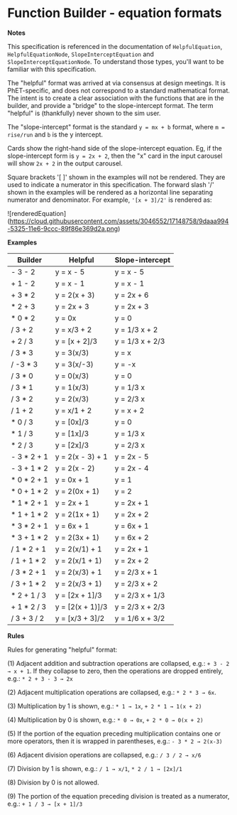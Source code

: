 Function Builder - equation formats
=============

**Notes**

This specification is referenced in the documentation of `HelpfulEquation`, `HelpfulEquationNode`,
`SlopeInterceptEquation` and `SlopeInterceptEquationNode`. To understand those types, you'll want to be familiar
with this specification.

The "helpful" format was arrived at via consensus at design meetings. It is PhET-specific, and does not correspond
to a standard mathematical format. The intent is to create a clear association with the functions that are in the
builder, and provide a "bridge" to the slope-intercept format.  The term "helpful" is (thankfully) never shown
to the sim user.

The "slope-intercept" format is the standard `y = mx + b` format, where `m = rise/run` and `b` is the y intercept.

Cards show the right-hand side of the slope-intercept equation. Eg, if the slope-intercept form is `y = 2x + 2`,
then the "x" card in the input carousel will show `2x + 2` in the output carousel.

Square brackets '[ ]' shown in the examples will not be rendered. They are used to indicate a numerator in
this specification. The forward slash '/' shown in the examples will be rendered as a horizontal line separating numerator and denominator. For example, `'[x + 3]/2'` is rendered as:

![renderedEquation]
(https://cloud.githubusercontent.com/assets/3046552/17148758/9daaa994-5325-11e6-9ccc-89f86e369d2a.png)

**Examples**

| Builder | Helpful | Slope-intercept |
| ------------- | ------------- | ------------- |
| - 3 - 2	| y = x - 5 | y = x - 5 |
| + 1 - 2	| y = x - 1	| y = x - 1 |
| + 3 * 2	| y = 2(x + 3) | y = 2x + 6 |
| * 2 + 3	| y = 2x + 3|  y = 2x + 3 |
| * 0 * 2	| y = 0x |  y = 0 |
| / 3 + 2 | y = x/3 + 2| y = 1/3 x + 2 |
| + 2 / 3 | y = [x + 2]/3 | y = 1/3 x + 2/3 |
| / 3 * 3 | y = 3(x/3) | y = x |
| / -3 * 3 | y = 3(x/-3) | y = -x |
| / 3 * 0 | y = 0(x/3) | y = 0 |
| / 3 * 1 | y = 1(x/3) | y = 1/3 x |
| / 3 * 2 | y = 2(x/3) | y = 2/3 x |
| / 1 + 2 | y = x/1 + 2 | y = x + 2 |
| * 0 / 3 | y = [0x]/3 | y = 0 |
| * 1 / 3 | y = [1x]/3 | y = 1/3 x |
| * 2 / 3 | y = [2x]/3 | y = 2/3 x |
| - 3 * 2 + 1 | y = 2(x - 3) + 1 | y = 2x - 5 |
| - 3 + 1 * 2 | y = 2(x - 2) | y = 2x - 4 |
| * 0 * 2 + 1 | y = 0x + 1 | y = 1 |
| * 0 + 1 * 2 | y = 2(0x + 1) | y = 2 |
| * 1 * 2 + 1 | y = 2x + 1 | y = 2x + 1 |
| * 1 + 1 * 2 | y = 2(1x + 1) | y = 2x + 2 |
| * 3 * 2 + 1 | y = 6x + 1 | y = 6x + 1 |
| * 3 + 1 * 2 | y = 2(3x + 1) | y = 6x + 2 |
| / 1 * 2 + 1 |  y = 2(x/1) + 1 | y = 2x + 1 |
| / 1 + 1 * 2 | y = 2(x/1 + 1) | y = 2x + 2 |
| / 3 * 2 + 1 | y = 2(x/3) + 1 | y = 2/3 x + 1 |
| / 3 + 1 * 2 | y = 2(x/3 + 1) | y = 2/3 x + 2 |
| * 2 + 1 / 3 | y = [2x + 1]/3 | y = 2/3 x + 1/3 |
| + 1 * 2 / 3 | y = [2(x + 1)]/3 | y = 2/3 x + 2/3 |
| / 3 + 3 / 2 | y = [x/3 + 3]/2 | y = 1/6 x + 3/2 |

**Rules**

Rules for generating "helpful" format:

(1) Adjacent addition and subtraction operations are collapsed, e.g.: `+ 3 - 2 → x + 1`.  If they collapse to zero, then the operations are dropped entirely, e.g.: `* 2 + 3 - 3 → 2x`

(2) Adjacent multiplication operations are collapsed, e.g.: `* 2 * 3 → 6x`.

(3) Multiplication by 1 is shown, e.g.: `* 1 → 1x`, `+ 2 * 1 → 1(x + 2)`

(4) Multiplication by 0 is shown, e.g.: `* 0 → 0x`, `+ 2 * 0 → 0(x + 2)`

(5) If the portion of the equation preceding multiplication contains one or more operators, then it is wrapped in parentheses, e.g.: `- 3 * 2 → 2(x-3)`

(6) Adjacent division operations are collapsed, e.g.: `/ 3 / 2 → x/6`

(7) Division by 1 is shown, e.g.: `/ 1 → x/1`, `* 2 / 1 → [2x]/1`

(8) Division by 0 is not allowed.

(9) The portion of the equation preceding division is treated as a numerator, e.g.: `+ 1 / 3 → [x + 1]/3`




